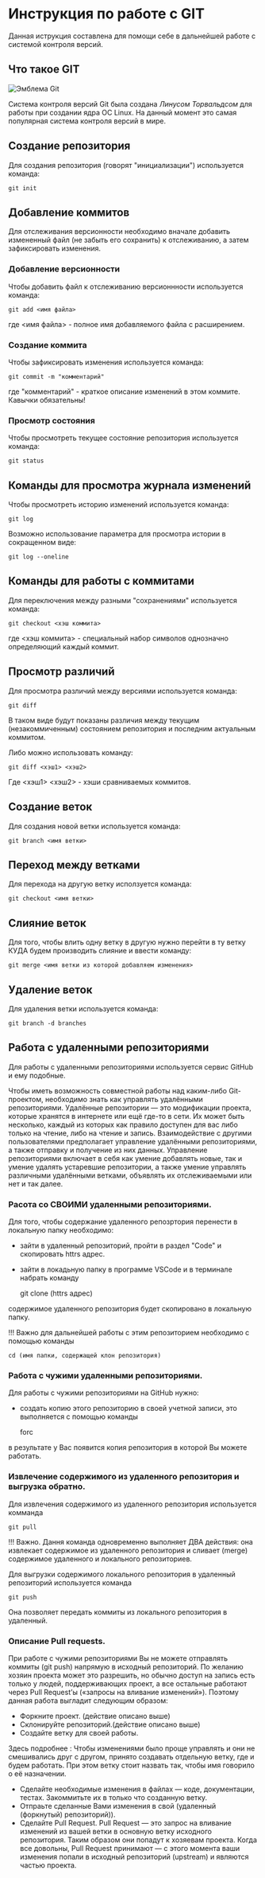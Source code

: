 # **Инструкция по работе с GIT**

Данная иструкция составлена для помощи себе в дальнейшей работе с системой контроля версий.

## Что такое GIT

![Эмблема Git](git.JPG)

Система контроля версий Git была создана *Линусом Торвальдсом* для работы при создании ядра ОС Linux. На данный момент это самая популярная система контроля версий в мире.

## Создание репозитория

Для создания репозитория (говорят "инициализации") используется команда:

    git init

## Добавление коммитов

Для отслеживания версионности необходимо вначале добавить измененный файл (не забыть его сохранить) к отслеживанию, а затем зафиксировать изменения.

### Добавление версионности

Чтобы добавить файл к отслеживанию версионнности используется команда:

    git add <имя файла>

где <имя файла> - полное имя добавляемого файла с расширением.

### Создание коммита

Чтобы зафиксировать изменения используется команда:

    git commit -m "комментарий"

где "комментарий" - краткое описание изменений в этом коммите. Кавычки обязательны!

### Просмотр состояния

Чтобы просмотреть текущее состояние репозитория используется команда:

    git status

## Команды для просмотра журнала изменений

Чтобы просмотреть историю изменений используется команда:

    git log

Возможно использование параметра для просмотра истории в сокращенном виде:

    git log --oneline

## Команды для работы с коммитами

Для переключения между разными "сохранениями" используется команда:

    git checkout <хэш коммита>

где <хэш коммита> - специальный набор символов однозначно определяющий каждый коммит.

## Просмотр различий

Для просмотра различий между версиями используется команда:

    git diff

В таком виде будут показаны различия между текущим (незакоммиченным) состоянием репозитория и последним актуальным коммитом.

Либо можно использовать команду:

    git diff <хэш1> <хэш2>

Где <хэш1> <хэш2> - хэши сравниваемых коммитов.

## Создание веток

Для создания новой ветки используется команда:

    git branch <имя ветки>

## Переход между ветками

Для перехода на другую ветку исползуется команда:

    git checkout <имя ветки>

## Слияние веток

Для того, чтобы влить одну ветку в другую нужно перейти в ту ветку КУДА будем производить слияние и ввести команду:

    git merge <имя ветки из которой добавляем изменения>

## Удаление веток

Для удаления ветки используется команда:
    
    git branch -d branches

## Работа с удаленными репозиториями
Для работы с удаленными репозиториями используется сервис GitHub и ему подобные.

Чтобы иметь возможность совместной работы над каким-либо Git-проектом, необходимо знать как управлять удалёнными репозиториями. Удалённые репозитории — это модификации проекта, которые хранятся в интернете или ещё где-то в сети. Их может быть несколько, каждый из которых как правило доступен для вас либо только на чтение, либо на чтение и запись.  Взаимодействие с другими пользователями предполагает управление удалёнными репозиториями, а также отправку и получение из них данных. Управление репозиториями включает в себя как умение добавлять новые, так и умение удалять устаревшие репозитории, а также умение управлять различными удалёнными ветками, объявлять их отслеживаемыми или нет и так далее.

### Расота со СВОИМИ удаленными репозиториями.

Для того, чтобы содержание удаленного репозртория перенести в локальную папку необходимо:

* зайти в удаленный репозиторий, пройти в раздел "Code" и скопировать httrs адрес.
* зайти в локадьную папку в программе VSCode и в терминале набрать команду

    git clone (httrs адрес)

содержимое удаленного репозитория будет скопировано в локальную папку.

!!! Важно для дальнейшей работы с этим репозиторием необходимо с помощью команды

    cd (имя папки, содержащей клон репозитория)

### Работа с чужими удаленными репозиториями.

Для работы с чужими репозиториями на GitHub нужно:

* создать копию этого репозиторию в своей учетной записи, это выполняется с помощью команды

    forc

в результате у Вас появится копия репозитория в которой Вы можете работать.

### Извлечение содержимого из удаленного репозитория и выгрузка обратно.

Для извлечения содержимого из удаленного репозитория используется комманда 

    git pull

!!! Важно. Дання команда одновременно выполняет ДВА действия: она извлекает содержимое из удаленного репозитория и сливает (merge) содержимое удаленного и локального репозиториев. 

Для выгрузки содержимого локального репозитория в удаленный репозиторий используется команда 

    git push

Она позволяет передать коммиты из локального репозитория в удаленный.

### Описание Pull requests.

При работе с чужими репозиториями Вы не можете отправлять коммиты (git push) напрямую в исходный репозиторий. По желанию хозяин проекта может это разрешить, но обычно доступ на запись есть только у людей, поддерживающих проект, а все остальные работают через Pull Request’ы («запросы на вливание изменений»).
Поэтому данная работа выгладит следующим образом:

* Форкните проект. (действие описано выше)
* Склонируйте репозиторий.(действие описано выше)
* Создайте ветку для своей работы.

Здесь подробнее :  Чтобы изменениями было проще управлять и они не смешивались друг с другом, принято создавать отдельную ветку, где и будем работать. При этом ветку стоит назвать так, чтобы имя говорило о её назначении.

* Сделайте необходимые изменения в файлах — коде, документации, тестах. Закоммитьте их в только что созданную ветку.
* Отпраьте сделанные Вами изменения в свой (удаленный (форкнутый) репозиторий)).
* Сделайте Pull Request.
Pull Request — это запрос на вливание изменений из вашей ветки в основную ветку исходного репозитория. Таким образом они попадут к хозяевам проекта.
Когда все довольны, Pull Request принимают — с этого момента ваши изменения попали в исходный репозиторий (upstream) и являются частью проекта.
